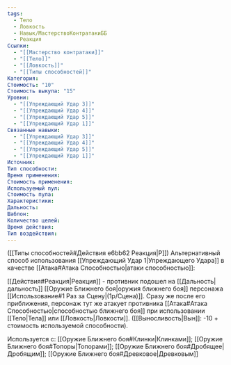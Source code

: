 ```yaml
---
tags:
  - Тело
  - Ловкость
  - Навык/МастерствоКонтратакиББ
  - Реакция
Ссылки:
  - "[[Мастерство контратаки]]"
  - "[[Тело]]"
  - "[[Ловкость]]"
  - "[[Типы способностей]]"
Категория: 
Стоимость: "10"
Стоимость выкупа: "15"
Уровни:
  - "[[Упреждающий Удар 3]]"
  - "[[Упреждающий Удар 4]]"
  - "[[Упреждающий Удар 5]]"
  - "[[Упреждающий Удар 1]]"
Связанные навыки:
  - "[[Упреждающий Удар 3]]"
  - "[[Упреждающий Удар 4]]"
  - "[[Упреждающий Удар 5]]"
  - "[[Упреждающий Удар 1]]"
Источник:
Тип способности:
Время применения:
Стоимость применения:
Используемый пул:
Стоимость пула:
Характеристики:
Дальность:
Шаблон:
Количество целей:
Время действия:
Тип воздействия:
---
```

([[Типы способностей#Действия e6bb62 Реакция|Р]]) Альтернативный способ использования [[Упреждающий Удар 1|Упреждающего Удара]] в качестве [[Атака#Атака Способностью|атаки способностью]]: 

[[Действия#Реакция|Реакция]] - противник подошел на  [[Дальность|дальность]] [[Оружие Ближнего боя|оружия ближнего боя]] персонажа [[Использование#1 Раз за Сцену|(1р/Сцена)]]. Сразу же после его приближения, персонаж тут же атакует противника [[Атака#Атака Способностью|способностью ближнего боя]] при использовании [[Тело|Тела]] или [[Ловкость|Ловкости]]. 
([[Выносливость|Вын]]: -10 + стоимость используемой способности).

Используется с: [[Оружие Ближнего боя#Клинки|Клинками]]; [[Оружие Ближнего боя#Топоры|Топорами]]; [[Оружие Ближнего боя#Дробящее|Дробящим]]; [[Оружие Ближнего боя#Древковое|Древковым]] 
